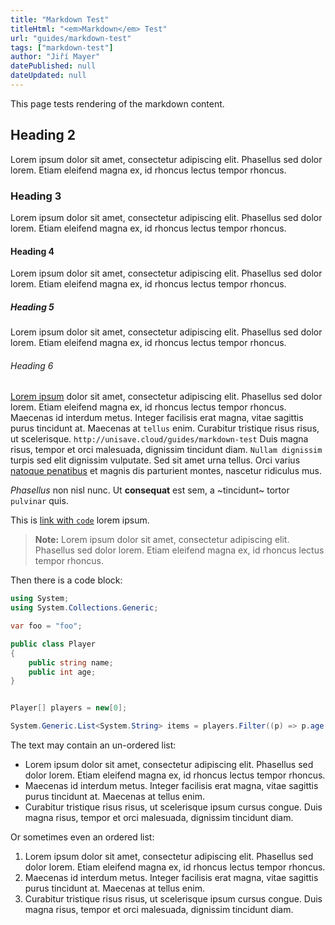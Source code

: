 ```yaml
---
title: "Markdown Test"
titleHtml: "<em>Markdown</em> Test"
url: "guides/markdown-test"
tags: ["markdown-test"]
author: "Jiří Mayer"
datePublished: null
dateUpdated: null
---
```



This page tests rendering of the markdown content.


## Heading 2

Lorem ipsum dolor sit amet, consectetur adipiscing elit. Phasellus sed dolor lorem. Etiam eleifend magna ex, id rhoncus lectus tempor rhoncus.


### Heading 3

Lorem ipsum dolor sit amet, consectetur adipiscing elit. Phasellus sed dolor lorem. Etiam eleifend magna ex, id rhoncus lectus tempor rhoncus.


#### Heading 4

Lorem ipsum dolor sit amet, consectetur adipiscing elit. Phasellus sed dolor lorem. Etiam eleifend magna ex, id rhoncus lectus tempor rhoncus.


##### Heading 5

Lorem ipsum dolor sit amet, consectetur adipiscing elit. Phasellus sed dolor lorem. Etiam eleifend magna ex, id rhoncus lectus tempor rhoncus.


###### Heading 6

[Lorem ipsum](https://www.lipsum.com/) dolor sit amet, consectetur adipiscing elit. Phasellus sed dolor lorem. Etiam eleifend magna ex, id rhoncus lectus tempor rhoncus. Maecenas id interdum metus. Integer facilisis erat magna, vitae sagittis purus tincidunt at. Maecenas at `tellus` enim. Curabitur tristique risus risus, ut scelerisque. `http://unisave.cloud/guides/markdown-test` Duis magna risus, tempor et orci malesuada, dignissim tincidunt diam. `Nullam dignissim` turpis sed elit dignissim vulputate. Sed sit amet urna tellus. Orci varius [natoque penatibus](#) et magnis dis parturient montes, nascetur ridiculus mus.

*Phasellus* non nisl nunc. Ut **consequat** est sem, a ~tincidunt~ tortor `pulvinar` quis.

This is [link with `code`](#) lorem ipsum.

> **Note:** Lorem ipsum dolor sit amet, consectetur adipiscing elit. Phasellus sed dolor lorem. Etiam eleifend magna ex, id rhoncus lectus tempor rhoncus.

Then there is a code block:

```csharp
using System;
using System.Collections.Generic;

var foo = "foo";

public class Player
{
    public string name;
    public int age;
}


Player[] players = new[0];

System.Generic.List<System.String> items = players.Filter((p) => p.age >= 18).Skip(10).Take(10).ToList();
```

The text may contain an un-ordered list:

- Lorem ipsum dolor sit amet, consectetur adipiscing elit. Phasellus sed dolor lorem. Etiam eleifend magna ex, id rhoncus lectus tempor rhoncus.
- Maecenas id interdum metus. Integer facilisis erat magna, vitae sagittis purus tincidunt at. Maecenas at tellus enim.
- Curabitur tristique risus risus, ut scelerisque ipsum cursus congue. Duis magna risus, tempor et orci malesuada, dignissim tincidunt diam.

Or sometimes even an ordered list:

1. Lorem ipsum dolor sit amet, consectetur adipiscing elit. Phasellus sed dolor lorem. Etiam eleifend magna ex, id rhoncus lectus tempor rhoncus.
2. Maecenas id interdum metus. Integer facilisis erat magna, vitae sagittis purus tincidunt at. Maecenas at tellus enim.
3. Curabitur tristique risus risus, ut scelerisque ipsum cursus congue. Duis magna risus, tempor et orci malesuada, dignissim tincidunt diam.
